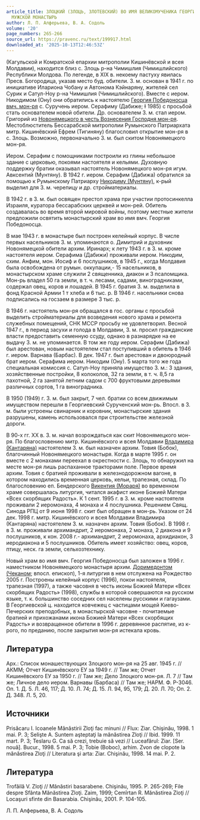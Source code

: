 ```yaml
---
article_title: ЗЛОЦКИЙ (ЗЛОЦЬ, ЗЛОТЕВСКИЙ) ВО ИМЯ ВЕЛИКОМУЧЕНИКА ГЕОРГИЯ ПОБЕДОНОСЦА
  МУЖСКОЙ МОНАСТЫРЬ
author: Л. П. Алферьева, В. А. Содоль
volume: '20'
page_numbers: 265-266
source_url: https://pravenc.ru/text/199917.html
downloaded_at: '2025-10-13T12:46:53Z'
---
```


(Кагульской и Комратской епархии митрополии Кишинёвской и всея Молдавии), находится близ с. Злоць р-на Чимишлия (Чимишлийского) Республики Молдова. По легенде, в XIX в. некоему пастуху явилась Пресв. Богородица, указав место буд. обители. З. м. основан в 1941 г. по инициативе Илариона Чобану и Автонома Кэйнаряну, жителей сел Сурик и Сатул-Ноу р-на Чимишлия (Чимишлийского). Вместе с иером. Никодимом (Ону) они обратились к настоятелю [Георгия Победоносца вмч. мон-ря](<https://pravenc.ru/text/Георгия Победоносца вмч  мон-ря.html>) с. Суручень иером. Серафиму (Дабиже; Ɨ 1985) с просьбой стать основателем новой обители. Др. основателем З. м. стал иером. Григорий из [Новонямецкого в честь Вознесения Господня мон-ря](<https://pravenc.ru/text/Новонямецкого в честь Вознесения Господня мон-ря.html>). Местоблюститель Бессарабской митрополии Румынского Патриархата митр. Кишинёвский Ефрем (Тигиняну) благословил открытие мон-ря в с. Злоць. Возможно, первоначально З. м. был скитом Новонямецкого мон-ря.

Иером. Серафим с помощниками построили из глины небольшое здание с церковью, покоями настоятеля и кельями. Духовную поддержку братии оказывал настоятель Новонямецкого мон-ря игум. Авксентий (Мунтяну). В 1942 г. иером. Серафим (Дабижа) обратился за помощью к Румынскому Патриарху [Никодиму (Мунтяну)](<https://pravenc.ru/text/Никодиму (Мунтяну).html>), к-рый выделил для З. м. черепицу и др. стройматериалы.

В 1942 г. в З. м. был освящен престол храма при участии протосинкелла Израиля, куратора бессарабских церквей и мон-рей. Обитель создавалась во время второй мировой войны, поэтому местные жители предложили освятить монастырский храм во имя вмч. Георгия Победоносца.

В мае 1943 г. в монастыре был построен келейный корпус. В числе первых насельников З. м. упоминаются о. Димитрий и духовник Новонямецкой обители архим. Иринарх; к лету 1943 г. в З. м. кроме настоятеля иером. Серафима (Дабижи) проживали иером. Никодим, схим. Анфим, мон. Иосиф и 6 послушников, в 1945 г., когда Молдавия была освобождена от румын. оккупации,- 15 насельников, в монастырском храме служили 2 священника, диакон и 3 псаломщика. Мон-рь владел 50 га земли, в т. ч. лесами, садами, виноградниками, содержал овец, коров и лошадей. В 1945 г. братия З. м. выделила в фонд Красной Армии 1 т хлеба и 6 тыс. р. В 1946 г. насельники снова подписались на госзаем в размере 3 тыс. р.

В 1946 г. настоятель мон-ря обращался в гос. органы с просьбой выделить стройматериалы для возведения нового храма и ремонта служебных помещений, СНК МССР просьбу не удовлетворил. Весной 1947 г., в период засухи и голода в Молдавии, З. м. просил гражданские власти предоставить семенную ссуду, однако в разнарядке на ее выдачу З. м. не упоминается. В том же году иером. Серафим (Дабижа) был арестован, новым настоятелем стал поступивший в обитель в 1946 г. иером. Варнава (Барбас). В дек. 1947 г. был арестован и двоюродный брат иером. Серафима иером. Никодим (Ону). 5 марта того же года специальная комиссия с. Сатул-Ноу приняла имущество З. м.: 3 здания, хозяйственные постройки, 8 колоколов, 32 га земли, в т. ч. 8,5 га пахотной, 2 га занятой летним садом с 700 фруктовыми деревьями различных сортов, 1 га виноградника.

В 1950 (1949) г. З. м. был закрыт, 7 чел. братии со всем движимым имуществом перешли в Георгиевский Сурученский мон-рь. Впосл. в З. м. были устроены свинарник и коровник, монастырские здания разрушены, камень использовался при строительстве железной дороги.

В 90-х гг. XX в. З. м. начал возрождаться как скит Новонямецкого мон-ря. По благословению митр. Кишинёвского и всея Молдавии [Владимира (Кантаряна)](<https://pravenc.ru/text/Владимира (Кантаряна).html>) настоятелем З. м. был назначен архим. Товия (Бобок), благочинный Новонямецкого монастыря. Когда в марте 1995 г. он вместе с 2 монахами переехал в окрестности с. Злоць, то обнаружил на месте мон-ря лишь распаханное тракторами поле. Первое время архим. Товия с братией проживали в железнодорожном вагоне, в котором находились временная церковь, кельи, трапезная, склад. По благословению еп. Бендерского [Викентия (Мораря)](<https://pravenc.ru/text/Викентия (Мораря).html>) во временном храме совершалась литургия, читался акафист иконе Божией Матери «Всех скорбящих Радость». К 1 сент. 1995 г. в З. м. кроме настоятеля проживали 2 иеромонаха, 4 монаха и 4 послушника. Решением Свящ. Синода РПЦ от 9 июня 1998 г. скит был обращен в мон-рь. Указом от 24 дек. 1998 г. митр. Кишинёвского и всея Молдавии Владимира (Кантаряна) настоятелем З. м. назначен архим. Товия (Бобок). В 1998 г. в З. м. проживали архимандрит, 2 иеромонаха, 2 монаха, 2 диакона и 9 послушников, к кон. 2008 г.- архимандрит, 2 иеромонаха, архидиакон, 3 иеродиакона и 5 послушников. Обитель имеет хозяйство: овец, коров, птицу, неск. га земли, сельхозтехнику.

Новый храм во имя вмч. Георгия Победоносца был заложен в 1996 г. наместником Новонямецкого монастыря архим. [Доримедонтом (Чеканом](<https://pravenc.ru/text/Доримедонтом (Чеканом.html>); впосл. епископ), 1-я литургия в нем отслужена на Рождество 2005 г. Построены келейный корпус (1996), покои настоятеля, трапезная (1997), а также часовня в честь иконы Божией Матери «Всех скорбящих Радость» (1998), службы в которой совершаются на русском языке, т. к. большинство соседних сел населены русскими и гагаузами. В Георгиевской ц. находится ковчежец с частицами мощей Киево-Печерских преподобных, в монастырской часовне - почитаемые братией и прихожанами икона Божией Матери «Всех скорбящих Радость» и возвращенное обители в 1996 г. деревянное распятие, из к-рого, по преданию, после закрытия мон-ря истекала кровь.

## Литература

Арх.: Список монашествующих Злоцкого мон-ря на 25 авг. 1945 г. // АКММ; Отчет Кишинёвского ЕУ за 1949 г. // Там же; Отчет Кишинёвского ЕУ за 1950 г. // Там же; Дело Злоцкого мон-ря. Л. 7 // Там же; Личное дело иером. Варнавы (Барбаса) // Там же; НАРМ. Ф. Р-3046. Оп. 1. Д. 5. Л. 46, 117; Д. 10. Л. 74; Д. 15. Л. 94, 95, 179; Д. 20. Л. 70; Оп. 2. Д. 348. Л. 5, 20.

## Источники

Prisăcaru I. Icoanele Mănăstirii Zloţi fac minuni // Flux: Ziar. Chişinău, 1998. 1 mai. P. 3; Selişte A. Suntem aşteptaţi la mănăstirea Zloţi // Ibid. 1999. 11 mart. P. 3; Teslaru G. Ca să crezi, trebuie să vezi // Luceafărul: Ziar. [Ser. nouă]. Bucur., 1998. 5 mai. P. 3; Tobie (Boboc), arhim. Zvon de clopote la mănăstirea Zloţi // Literatura şi arta: Ziar. Chişinău, 1998. 14 mai. P. 2.

## Литература

Trofăilă V. Zloţi // Mănăstiri basarabene. Chişinău, 1995. P. 265-269; File despre Sfânta Mănăstirea Zloţi. Zaim, 1999; Cemîrtan R. Mănăstirea Zloţi // Locaşuri sfinte din Basarabia. Chişinău, 2001. P. 104-105.

Л. П. Алферьева, В. А. Содоль
